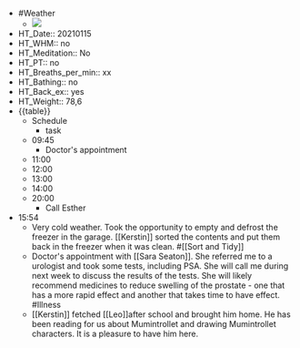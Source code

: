 - #Weather
    - ![](https://firebasestorage.googleapis.com/v0/b/firescript-577a2.appspot.com/o/imgs%2Fapp%2FDavidsroam%2FJUC08fMFVq.jpeg?alt=media&token=589f814a-0b03-4e57-ab3a-5c50c6612d64)
- HT_Date:: 20210115
- HT_WHM:: no 
- HT_Meditation:: No 
- HT_PT:: no
- HT_Breaths_per_min:: xx 
- HT_Bathing:: no 
- HT_Back_ex:: yes
- HT_Weight:: 78,6
- {{table}} 
    - Schedule 
        - task
    - 09:45
        - Doctor's appointment
    - 11:00 
    - 12:00
    - 13:00
    - 14:00 
    - 20:00
        - Call Esther
- 15:54
    - Very cold weather. Took the opportunity to empty and defrost the freezer in the garage. [[Kerstin]] sorted the contents and put them back in the freezer when it was clean. #[[Sort and Tidy]]
    - Doctor's appointment with [[Sara Seaton]]. She referred me to a urologist and took some tests, including PSA. She will call me during next week to discuss the results of the tests. She will likely recommend medicines to reduce swelling of the prostate - one that has a more rapid effect and another that takes time to have effect.  #Illness
    - [[Kerstin]] fetched [[Leo]]after school and brought him home. He has been reading for us about Mumintrollet and drawing Mumintrollet characters. It is a pleasure to have him here.
